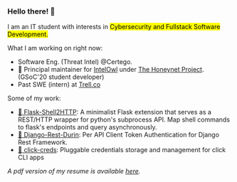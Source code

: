### Hello there! 👋
  
I am an IT student with interests in <mark>Cybersecurity</code> and <mark>Fullstack Software Development</mark>.

What I am working on right now:
- Software Eng. (Threat Intel) @Certego.
- 🦉 Principal maintainer for <a href="https://github.com/certego/IntelOwl" target="_blank">IntelOwl</a>
under <a href="https://www.honeynet.org/" target="_blank" >The Honeynet Project</a>. (GSoC'20 student developer)
- Past SWE (intern) at [Trell.co](https://trell.co)

Some of my work:
- <a target="_blank" href="https://github.com/Eshaan7/Flask-Shell2HTTP">🐍 Flask-Shell2HTTP</a>:
A minimalist Flask extension that serves as a REST/HTTP wrapper for python's subprocess API. Map shell commands to flask's endpoints and query asynchronously. 
- <a target="_blank" href="https://github.com/Eshaan7/django-rest-durin">🐍 Django-Rest-Durin</a>: 
Per API Client Token Authentication for Django Rest Framework.
- <a target="_blank" href="https://github.com/Eshaan7/click-creds">🐍 click-creds</a>: 
Pluggable credentials storage and management for click CLI apps 

_A pdf version of my resume is available <a href="https://drive.google.com/file/d/1BLJXR_rFFLP7wobE-Fog363JcbH5uttQ/view" target="_blank" >here</a>._
